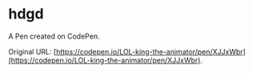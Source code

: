 # hdgd

A Pen created on CodePen.

Original URL: [https://codepen.io/LOL-king-the-animator/pen/XJJxWbr](https://codepen.io/LOL-king-the-animator/pen/XJJxWbr).


